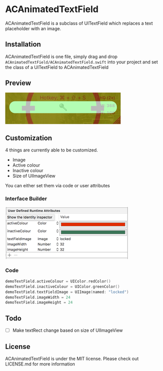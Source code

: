 # ACAnimatedTextField

ACAnimatedTextField is a subclass of UITextField which replaces a text placeholder with an image.

## Installation
ACAnimatedTextField is one file, simply drag and drop `ACAnimatedTextField/ACAnimatedTextField.swift` into your project and set the class of a UITextField to ACAnimatedTextField

## Preview
![Preview](misc/preview.gif)

## Customization
4 things are currently able to be customized.

- Image
- Active colour
- Inactive colour
- Size of UIImageView

You can either set them via code or user attributes

### Interface Builder
![userAttributes](misc/IBScreenshot.png)

### Code
```swift
demoTextField.activeColour = UIColor.redColor()
demoTextField.inactiveColour = UIColor.greenColor()
demoTextField.textFieldImage = UIImage(named: "locked")
demoTextField.imageWidth = 24
demoTextField.imageHeight = 24
```

## Todo

- [ ] Make textRect change based on size of UIImageView

## License
ACAnimatedTextField is under the MIT license. Please check out LICENSE.md for more information
